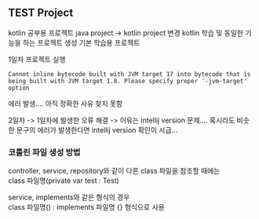 ## TEST Project

kotlin 공부용 프로젝트
java project -> kotlin project 변경
kotlin 학습 및 동일한 기능을 하는 프로젝트 생성
기본 학습용 프로젝트

1일차 프로젝트 실행

```text
Cannot inline bytecode built with JVM target 17 into bytecode that is being built with JVM target 1.8. Please specify proper '-jvm-target' option
```

에러 발생.... 아직 정확한 사유 찾지 못함

2일차 -> 1일차에 발생한 오류 해결
-> 이유는 intellij version 문제.... 혹시라도 비슷한 문구의 에러가 발생한다면 intellij version 확인이 시급...

### 코틀린 파일 생성 방법

controller, service, repository와 같이 다른 class 파일을 참조할 때에는  
class 파일명(private var test : Test)

service, implements와 같은 형식의 경우   
class 파일명() : implements 파일명 {} 형식으로 사용
